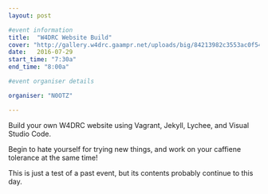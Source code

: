```yaml
---
layout: post

#event information
title:  "W4DRC Website Build"
cover: "http://gallery.w4drc.gaampr.net/uploads/big/84213982c3553ac0f54295e06efdf6f2.png"
date:   2016-07-29
start_time: "7:30a"
end_time: "8:00a"

#event organiser details

organiser: "N0OTZ"

---
```


Build your own W4DRC website using Vagrant, Jekyll, Lychee, and Visual Studio Code.

Begin to hate yourself for trying new things, and work on your caffiene tolerance at the same time!

This is just a test of a past event, but its contents probably continue to this day.